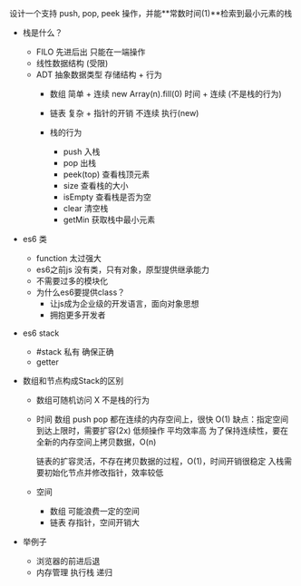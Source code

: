 设计一个支持 push, pop, peek 操作，并能**常数时间(1)**检索到最小元素的栈

- 栈是什么？
  - FILO 先进后出 只能在一端操作
  - 线性数据结构 (受限)
  - ADT 抽象数据类型
    存储结构 + 行为
    - 数组 简单 + 连续 new Array(n).fill(0) 时间 + 连续 (不是栈的行为)
    - 链表 复杂 + 指针的开销 不连续 执行(new) 

    - 栈的行为
      - push  入栈
      - pop  出栈
      - peek(top)  查看栈顶元素
      - size 查看栈的大小
      - isEmpty 查看栈是否为空
      - clear 清空栈
      - getMin 获取栈中最小元素

- es6 类
  - function 太过强大
  - es6之前js 没有类，只有对象，原型提供继承能力
  - 不需要过多的模块化
  - 为什么es6要提供class？
    - 让js成为企业级的开发语言，面向对象思想
    - 拥抱更多开发者

- es6 stack
  - #stack 私有 确保正确
  - getter 

- 数组和节点构成Stack的区别
  - 数组可随机访问 X 不是栈的行为
  - 时间
    数组 push pop 都在连续的内存空间上，很快 O(1)
    缺点：指定空间到达上限时，需要扩容(2x) 低频操作 平均效率高
    为了保持连续性，要在全新的内存空间上拷贝数据，O(n) 

    链表的扩容灵活，不存在拷贝数据的过程，O(1)，时间开销很稳定
    入栈需要初始化节点并修改指针，效率较低

  - 空间
    - 数组 可能浪费一定的空间
    - 链表 存指针，空间开销大

- 举例子
  - 浏览器的前进后退
  - 内存管理 执行栈 递归
  

  

